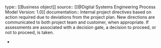 type:: [[Business object]]
source:: [[@Digital Systems Engineering Process Model Version: 1.0]]
documentation:: Internal project directives based on action required due to deviations from the project plan. New directions are communicated to both project team and customer, when appropriate. If assessments are associated with a decision gate, a decision to proceed, or not to proceed, is taken.

-